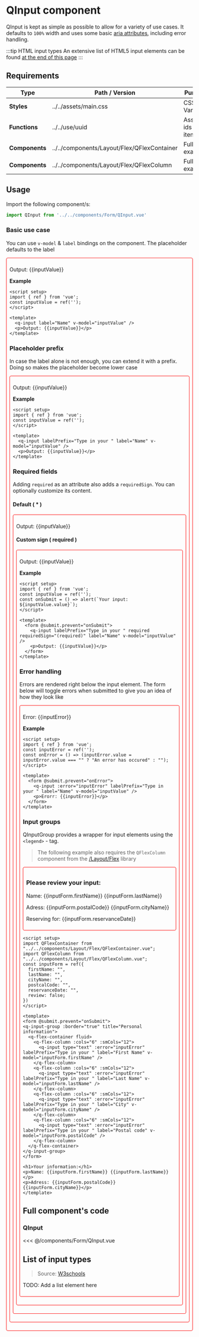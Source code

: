 <script setup>
import {ref} from 'vue';
import QInput from '../../components/Form/QInput.vue'
import QInputGroup from '../../components/Form/QInputGroup.vue'
import QFlexContainer from "../../components/Layout/Flex/QFlexContainer.vue"
import QFlexColumn from "../../components/Layout/Flex/QFlexColumn.vue"
const inputValue = ref('');
const inputError = ref('');
const inputForm = ref({
  firstName: "",
  lastName: "",
  cityName: "",
  postcalCode: "",
  reservanceDate: "",
})
const onError = () => (inputError.value = inputError.value === "" ? "An error has occured" : "");;
const onSubmit = () => alert(`Your input: ${inputValue.value}`);
</script>

<style>
@import '../../.vitepress/theme/main.css'
</style>

# QInput component

QInput is kept as simple as possible to allow for a variety of use cases. It defaults to `100%` width and uses some basic [aria attributes](https://developer.mozilla.org/en-US/docs/Web/Accessibility/ARIA), including error handling.

:::tip HTML input types
An extensive list of HTML5 input elements can be found [at the end of this page](#list-of-input-types)
:::

## Requirements

| Type           | Path / Version                              | Purpose             | Optional |
| -------------- | ------------------------------------------- | ------------------- | -------- |
| **Styles**     | ../../assets/main.css                       | CSS Variables       | No       |
| **Functions**  | ../../use/uuid                              | Assign ids to items | No       |
| **Components** | ../../components/Layout/Flex/QFlexContainer | Full form example   | Yes      |
| **Components** | ../../components/Layout/Flex/QFlexColumn    | Full form example   | Yes      |



## Usage

Import the following component/s:

```javascript
import QInput from '../../components/Form/QInput.vue'
```

### Basic use case

You can use `v-model` & `label` bindings on the component. The placeholder defaults to the label

<form @submit.prevent="onSubmit"  style="padding:0.5rem;border:1px solid red;border-radius:4px;">
  <q-input label="Name" v-model="inputValue" />
  <p>Output: {{inputValue}}</p>
</form>

**Example**

```vue
<script setup>
import { ref } from 'vue';
const inputValue = ref('');
</script>

<template>
  <q-input label="Name" v-model="inputValue" />
  <p>Output: {{inputValue}}</p>
</template>
```

### Placeholder prefix

In case the label alone is not enough, you can extend it with a prefix. Doing so makes the placeholder become lower case

<form @submit.prevent="onSubmit"  style="padding:0.5rem;border:1px solid red;border-radius:4px;">
  <q-input labelPrefix="Type in your " label="Name" v-model="inputValue" />
  <p>Output: {{inputValue}}</p>
</form>

**Example**

```vue
<script setup>
import { ref } from 'vue';
const inputValue = ref('');
</script>

<template>
  <q-input labelPrefix="Type in your " label="Name" v-model="inputValue" />
  <p>Output: {{inputValue}}</p>
</template>
```

### Required fields

Adding `required` as an attribute also adds a `requiredSign`. You can optionally customize its content.

#### Default ( * )

<form @submit.prevent="onSubmit" style="padding:0.5rem;border:1px solid red;border-radius:4px;">
  <q-input labelPrefix="Type in your " required label="Name" v-model="inputValue" />
  <p>Output: {{inputValue}}</p>
</form>

#### Custom sign ( required )

<form @submit.prevent="onSubmit" style="padding:0.5rem;border:1px solid red;border-radius:4px;">
  <q-input labelPrefix="Type in your " required requiredSign="(required)" label="Name" v-model="inputValue" />
  <p>Output: {{inputValue}}</p>
</form>

**Example**

```vue
<script setup>
import { ref } from 'vue';
const inputValue = ref('');
const onSubmit = () => alert(`Your input: ${inputValue.value}`);
</script>

<template>
  <form @submit.prevent="onSubmit">
    <q-input labelPrefix="Type in your " required requiredSign="(required)" label="Name" v-model="inputValue" />
    <p>Output: {{inputValue}}</p>
  </form>
</template>
```

### Error handling

Errors are rendered right below the input element. The form below will toggle errors when submitted to give you an idea of how they look like

<form @submit.prevent="onError" style="padding:0.5rem;border:1px solid red;border-radius:4px;">
  <q-input :error="inputError" labelPrefix="Type in your " label="Name" v-model="inputValue" />
  <p>Error: {{inputError}}</p>
</form>

**Example**

```vue
<script setup>
import { ref } from 'vue';
const inputError = ref('');
const onError = () => (inputError.value = inputError.value === "" ? "An error has occured" : "");
</script>

<template>
  <form @submit.prevent="onError">
    <q-input :error="inputError" labelPrefix="Type in your " label="Name" v-model="inputValue" />
    <p>Erorr: {{inputError}}</p>
  </form>
</template>
```

### Input groups

QInputGroup provides a wrapper for input elements using the `<legend>` - tag.

> The following example also requires the `QFlexColumn` component from the [/Layout/Flex](../Layout/flex.md) library

<form @submit.prevent="onSubmit" style="padding:0.5rem;border:1px solid red;border-radius:4px;">
<q-input-group :border="true" title="Personal information">
  <q-flex-container fluid>
    <q-flex-column :cols="6" :smCols="12">
      <q-input type="text" :error="inputError" labelPrefix="Type in your " label="First Name" v-model="inputForm.firstName" />
    </q-flex-column>
    <q-flex-column :cols="6" :smCols="12">
      <q-input type="text" :error="inputError" labelPrefix="Type in your " label="Last Name" v-model="inputForm.lastName" />
    </q-flex-column>
    <q-flex-column :cols="6" :smCols="12">
      <q-input type="text" :error="inputError" labelPrefix="Type in your " label="City" v-model="inputForm.cityName" />
    </q-flex-column>
    <q-flex-column :cols="6" :smCols="12">
      <q-input type="text" :error="inputError" labelPrefix="Type in your " label="Postal code" v-model="inputForm.postalCode" />
    </q-flex-column>
    <q-flex-column :cols="6" :smCols="12">
      <q-input type="date" :error="inputError" labelPrefix="Select your " label="Date of reservation" v-model="inputForm.reservanceDate" />
    </q-flex-column>
  </q-flex-container>
</q-input-group>

<section v-if="inputForm.review">
<h3>Please review your input:</h3>
<p>Name: {{inputForm.firstName}} {{inputForm.lastName}} </p>
<p>Adress: {{inputForm.postalCode}} {{inputForm.cityName}}</p>
<p>Reserving for: {{inputForm.reservanceDate}} </p>
</section>

</form>


```vue
<script setup>
import QFlexContainer from "../../components/Layout/Flex/QFlexContainer.vue";
import QFlexColumn from "../../components/Layout/Flex/QFlexColumn.vue";
const inputForm = ref({
  firstName: "",
  lastName: "",
  cityName: "",
  postcalCode: "",
  reservanceDate: "",
  review: false;
})
</script>

<template>
<form @submit.prevent="onSubmit">
<q-input-group :border="true" title="Personal information">
  <q-flex-container fluid>
    <q-flex-column :cols="6" :smCols="12">
      <q-input type="text" :error="inputError" labelPrefix="Type in your " label="First Name" v-model="inputForm.firstName" />
    </q-flex-column>
    <q-flex-column :cols="6" :smCols="12">
      <q-input type="text" :error="inputError" labelPrefix="Type in your " label="Last Name" v-model="inputForm.lastName" />
    </q-flex-column>
    <q-flex-column :cols="6" :smCols="12">
      <q-input type="text" :error="inputError" labelPrefix="Type in your " label="City" v-model="inputForm.cityName" />
    </q-flex-column>
    <q-flex-column :cols="6" :smCols="12">
      <q-input type="text" :error="inputError" labelPrefix="Type in your " label="Postal code" v-model="inputForm.postalCode" />
    </q-flex-column>
  </q-flex-container>
</q-input-group>
</form>

<h1>Your information:</h1>
<p>Name: {{inputForm.firstName}} {{inputForm.lastName}} </p>
<p>Adress: {{inputForm.postalCode}} {{inputForm.cityName}}</p>
</template>

```

## Full component's code

### QInput

<<< @/components/Form/QInput.vue

## List of input types

> Source: [W3schools](https://www.w3schools.com/html/html_form_input_types.asp)

TODO: Add a list element here